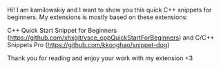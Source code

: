 Hi! I am kamilowskiy and I want to show you this quick C++ snippets for beginners.
My extensions is mostly based on these extensions:

C++ Quick Start Snippet for Beginners (https://github.com/xhxgit/vsce_cppQuickStartForBeginners) and
C/C++ Snippets Pro (https://github.com/kkonghao/snippet-dog)

Thank you for reading and enjoy your work with my extension <3
